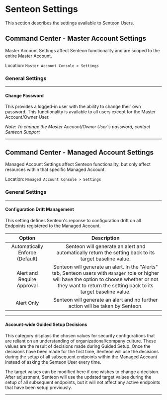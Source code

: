 # Senteon Settings

This section describes the settings available to Senteon Users.


## Command Center - Master Account Settings

Master Account Settings affect Senteon functionality and are scoped to the entire Master Account.

Location: `Master Account Console > Settings`

### General Settings

---
#### Change Password

This provides a logged-in user with the ability to change their own password. This functionality is available to all users except for the Master Account/Owner User.

*Note: To change the Master Account/Owner User's password, contact Senteon Support*

---

## Command Center - Managed Account Settings

Managed Account Settings affect Senteon functionality, but only affect resources within that specific Managed Account.

Location: `Managed Account Console > Settings`

### General Settings

---
#### Configuration Drift Management

This setting defines Senteon's reponse to configuration drift on all Endpoints registered to the Managed Account.
  
|   Option    | Description |
|:-----------:|:-----------:|
| Automatically Enforce (Default) | Senteon will generate an alert and automatically return the setting back to its target baseline value. |
| Alert and Require Approval | Senteon will generate an alert. In the "Alerts" tab, Senteon users with `Manager` role or higher will have the option to choose whether or not they want to return the setting back to its target baseline value. |
| Alert Only | Senteon will generate an alert and no further action will be taken by Senteon. |

---
#### Account-wide Guided Setup Decisions

This category displays the chosen values for security configurations that are reliant on an understanding of organizational/company culture. These values are the result of decisions made during Guided Setup. Once the decisions have been made for the first time, Senteon will use the decisions during the setup of all subsequent endpoints within the Managed Account instead of asking the Senteon User every time. 

The target values can be modified here if one wishes to change a decision. After adjustment, Senteon will use the updated target values during the setup of all subsequent endpoints, but it will not affect any active endpoints that have been setup previously.

---
